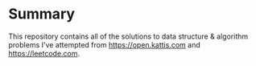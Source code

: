 # Summary
This repository contains all of the solutions to data structure & algorithm problems I've attempted from https://open.kattis.com and https://leetcode.com.
